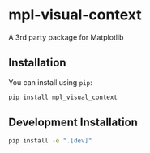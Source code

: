 # mpl-visual-context

A 3rd party package for Matplotlib

## Installation

You can install using `pip`:

```bash
pip install mpl_visual_context
```

## Development Installation


```bash
pip install -e ".[dev]"
```


